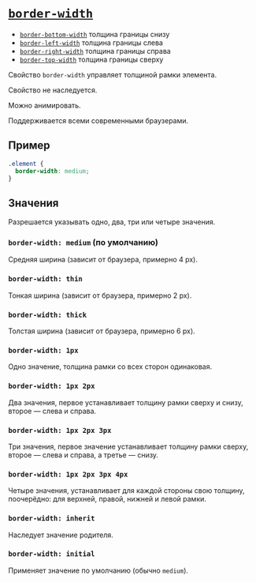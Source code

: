 # [`border-width`](../index.md)

- [`border-bottom-width`](./border-bottom-width.md) толщина границы снизу
- [`border-left-width`](./border-left-width.md) толщина границы слева
- [`border-right-width`](./border-right-width.md) толщина границы справа
- [`border-top-width`](./border-top-width.md) толщина границы сверху

Свойство `border-width` управляет толщиной рамки элемента.

Свойство не наследуется.

Можно анимировать.

Поддерживается всеми современными браузерами.

## Пример

```css
.element {
  border-width: medium;
}
```

## Значения

Разрешается указывать одно, два, три или четыре значения.

### `border-width: medium` (по умолчанию)

Средняя ширина (зависит от браузера, примерно 4 px).

### `border-width: thin`

Тонкая ширина (зависит от браузера, примерно 2 px).

### `border-width: thick`

Толстая ширина (зависит от браузера, примерно 6 px).

### `border-width: 1px`

Одно значение, толщина рамки со всех сторон одинаковая.

### `border-width: 1px 2px`

Два значения, первое устанавливает толщину рамки сверху и снизу, второе — слева и справа.

### `border-width: 1px 2px 3px`

Три значения, первое значение устанавливает толщину рамки сверху, второе — слева и справа, а третье — снизу.

### `border-width: 1px 2px 3px 4px`

Четыре значения, устанавливает для каждой стороны свою толщину, поочерёдно: для верхней, правой, нижней и левой рамки.

### `border-width: inherit`

Наследует значение родителя.

### `border-width: initial`

Применяет значение по умолчанию (обычно `medium`).
